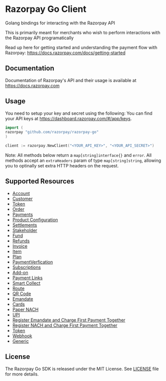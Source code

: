 # Razorpay Go Client

Golang bindings for interacting with the Razorpay API

This is primarily meant for merchants who wish to perform interactions with the Razorpay API programatically

Read up here for getting started and understanding the payment flow with Razorpay: <https://docs.razorpay.com/docs/getting-started>

## Documentation

Documentation of Razorpay's API and their usage is available at <https://docs.razorpay.com>

## Usage
You need to setup your key and secret using the following:
You can find your API keys at <https://dashboard.razorpay.com/#/app/keys>.

```go
import (
razorpay "github.com/razorpay/razorpay-go"
)

client := razorpay.NewClient("<YOUR_API_KEY>", "<YOUR_API_SECRET>")

```

Note: All methods below return a `map[string]interface{}` and `error`. All methods accept an `extraHeaders` param of type `map[string]string`, allowing you to optinally set extra HTTP headers on the request.

## Supported Resources

- [Account](documents/account.md)
- [Customer](documents/customers.md)
- [Token](documents/token.md)
- [Order](documents/order.md)
- [Payments](documents/payment.md)
- [Product Configuration](documents/productConfiguration.md)
- [Settlements](documents/settlement.md)
- [Stakeholder](documents/stakeholder.md)
- [Fund](documents/fundAccount.md)
- [Refunds](documents/refund.md)
- [Invoice](documents/invoice.md)
- [Item](documents/item.md)
- [Plan](documents/plan.md)
- [PaymentVerfication](documents/paymentVerification.md)
- [Subscriptions](documents/subscription.md)
- [Add-on](documents/addon.md)
- [Payment Links](documents/paymentLink.md)
- [Smart Collect](documents/virtualAccount.md)
- [Route](documents/transfer.md)
- [QR Code](documents/qrcode.md)
- [Emandate](documents/emandate.md)
- [Cards](documents/card.md)
- [Paper NACH](documents/papernach.md)
- [UPI](documents/upi.md)
- [Register Emandate and Charge First Payment Together](documents/registerEmandate.md)
- [Register NACH and Charge First Payment Together](documents/registerNach.md)
- [Token](documents/token.md)
- [Webhook](documents/webhook.md)
- [Generic](documents/generic.md)

## License

The Razorpay Go SDK is released under the MIT License. See [LICENSE](LICENSE) file for more details.
